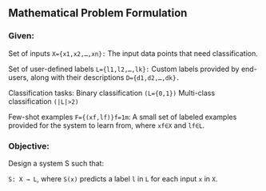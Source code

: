 ## Mathematical Problem Formulation
    
### Given:

Set of inputs `X={x1,x2,…,xn}:`
The input data points that need classification.

Set of user-defined labels `L={l1,l2,…,lk}:`
Custom labels provided by end-users, along with their descriptions
`D={d1,d2,…,dk}.`

Classification tasks:
    Binary classification `(L={0,1})`
    Multi-class classification `(|L|>2)`

Few-shot examples `F={(xf,lf)}f=1m`:
A small set of labeled examples provided for the system to learn from,
where `xf∈X` and `lf∈L`.

### Objective:

Design a system S such that:

`S: X → L`, where `S(x)` predicts a label `l` in `L` for each input `x` in `X`.
